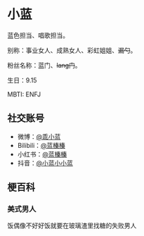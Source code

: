 # 小蓝

蓝色担当、唱歌担当。

别称：事业女人、成熟女人、彩虹姐姐、~~漏勺~~。

粉丝名称：蓝门、~~lang门~~。

生日：9.15

MBTI: ENFJ

## 社交账号

- 微博：[@乖小蓝](https://weibo.com/u/5269335689)
- Bilibili：[@蓝榛榛](https://space.bilibili.com/5999130)
- 小红书：[@蓝榛榛](https://www.xiaohongshu.com/user/profile/5c8383710000000012016e45)
- 抖音：[@小蓝小小蓝](https://www.douyin.com/user/MS4wLjABAAAA6-qJnU8aVPJ4chZQFIyuVHSB3_K3w1rH_L_IuLjaswk)

## 梗百科

### 美式男人

饭偶像不好好饭就要在玻璃渣里找糖的失败男人
